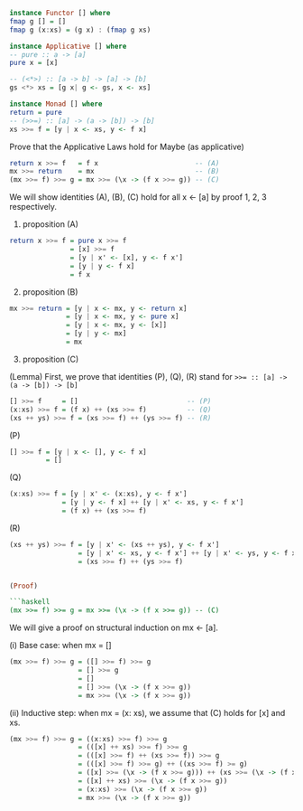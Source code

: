 
```haskell
instance Functor [] where
fmap g [] = []
fmap g (x:xs) = (g x) : (fmap g xs)

instance Applicative [] where
-- pure :: a -> [a]
pure x = [x]

-- (<*>) :: [a -> b] -> [a] -> [b]
gs <*> xs = [g x| g <- gs, x <- xs]

instance Monad [] where
return = pure
-- (>>=) :: [a] -> (a -> [b]) -> [b]
xs >>= f = [y | x <- xs, y <- f x]

```

Prove that the Applicative Laws hold for Maybe (as applicative)

```haskell
return x >>= f   = f x                        -- (A)
mx >>= return    = mx                         -- (B)
(mx >>= f) >>= g = mx >>= (\x -> (f x >>= g)) -- (C)
```

We will show identities (A), (B), (C) hold for all x <- [a] by proof 1, 2, 3 respectively.

1. proposition (A)

```haskell
return x >>= f = pure x >>= f
               = [x] >>= f
               = [y | x' <- [x], y <- f x']
               = [y | y <- f x]
               = f x
```

2. proposition (B)

```haskell
mx >>= return = [y | x <- mx, y <- return x]
              = [y | x <- mx, y <- pure x]
              = [y | x <- mx, y <- [x]]
              = [y | y <- mx]
              = mx
```

3. proposition (C)

(Lemma)
First, we prove that identities (P), (Q), (R) stand for `>>= :: [a] -> (a -> [b]) -> [b]`

```haskell
[] >>= f     = []                           -- (P)
(x:xs) >>= f = (f x) ++ (xs >>= f)          -- (Q)
(xs ++ ys) >>= f = (xs >>= f) ++ (ys >>= f) -- (R)
```

(P)

```haskell
[] >>= f = [y | x <- [], y <- f x]
         = []
```

(Q)

```haskell
(x:xs) >>= f = [y | x' <- (x:xs), y <- f x']
             = [y | y <- f x] ++ [y | x' <- xs, y <- f x']
             = (f x) ++ (xs >>= f)
```

(R)

```haskell
(xs ++ ys) >>= f = [y | x' <- (xs ++ ys), y <- f x']
                 = [y | x' <- xs, y <- f x'] ++ [y | x' <- ys, y <- f x']
                 = (xs >>= f) ++ (ys >>= f)


(Proof)

```haskell
(mx >>= f) >>= g = mx >>= (\x -> (f x >>= g)) -- (C)
```

We will give a proof on structural induction on mx <- [a].

(i) Base case:
when mx = []

```haskell
(mx >>= f) >>= g = ([] >>= f) >>= g
                 = [] >>= g
                 = []
                 = [] >>= (\x -> (f x >>= g))
                 = mx >>= (\x -> (f x >>= g))
```

(ii) Inductive step:
when mx = (x: xs), we assume that (C) holds for [x] and xs.

```haskell
(mx >>= f) >>= g = ((x:xs) >>= f) >>= g
                 = (([x] ++ xs) >>= f) >>= g
                 = (([x] >>= f) ++ (xs >>= f)) >>= g
                 = (([x] >>= f) >>= g) ++ ((xs >>= f) >= g)
                 = ([x] >>= (\x -> (f x >>= g))) ++ (xs >>= (\x -> (f x >>= g))
                 = ([x] ++ xs) >>= (\x -> (f x >>= g))
                 = (x:xs) >>= (\x -> (f x >>= g))
                 = mx >>= (\x -> (f x >>= g))
```
